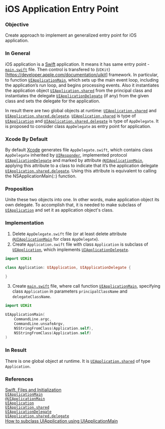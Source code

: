 # iOS Application Entry Point

### Objective

Create approach to implement an generalized entry point for iOS application.

### In General

iOS application is a [Swift](https://swift.org/) application. It means it has same entry point - [`main.swift`](https://developer.apple.com/swift/blog/?id=7) file. Then control is transfered to (`UIKit`)[https://developer.apple.com/documentation/uikit] framework. In particular, to function [`UIApplicationMain`](https://developer.apple.com/documentation/uikit/1622933-uiapplicationmain), which sets up the main event loop, including the application’s run loop, and begins processing events. Also it instantiates the application object [`UIApplication.shared`](https://developer.apple.com/documentation/uikit/uiapplication/1622975-shared) from the principal class and instantiates the delegate [`UIApplicationDelegate`](https://developer.apple.com/documentation/uikit/uiapplicationdelegate) (if any) from the given class and sets the delegate for the application.

In result there are two global objects at runtime: [`UIApplication.shared`](https://developer.apple.com/documentation/uikit/uiapplication/1622975-shared) and [`UIApplication.shared.delegate`](https://developer.apple.com/documentation/uikit/uiapplication/1622936-delegate). [`UIApplication.shared`](https://developer.apple.com/documentation/uikit/uiapplication/1622975-shared) is type of [`UIApplication`](https://developer.apple.com/documentation/uikit/uiapplication)
and
[`UIApplication.shared.delegate`](https://developer.apple.com/documentation/uikit/uiapplication/1622936-delegate) is type of `AppDelegate`. It is proposed to consider class `AppDelegate` as entry point for application.

### Xcode By Default

By default [Xcode](https://developer.apple.com/xcode/) generates file `AppDelegate.swift`, which contains class `AppDelegate` inherited by [`UIResponder`](https://developer.apple.com/documentation/uikit/uiresponder), implemented protocol [`UIApplicationDelegate`](https://developer.apple.com/documentation/uikit/uiapplicationdelegate) and marked by attribute [`@UIApplicationMain`](https://docs.swift.org/swift-book/ReferenceManual/Attributes.html), applying this attribute to a class to indicate that it’s the application delegate [`UIApplication.shared.delegate`](https://developer.apple.com/documentation/uikit/uiapplication/1622936-delegate). Using this attribute is equivalent to calling the NSApplicationMain(_:_:) function.

### Proposition

Unite these two objects into one. In other words, make application object its own delegate. To accomplish that, it is needed to make subclass of [`UIApplication`](https://developer.apple.com/documentation/uikit/uiapplication) and set it as  application object's class.

### Implementation

1. Delete `AppDelegate.swift` file (or at least delete attribute [`@UIApplicationMain`](https://docs.swift.org/swift-book/ReferenceManual/Attributes.html) for class `AppDelegate`).
2. Create `Application.swift` file with class `Application` is subclass of [`UIApplication`](https://developer.apple.com/documentation/uikit/uiapplication), which implements [`UIApplicationDelegate`](https://developer.apple.com/documentation/uikit/uiapplicationdelegate).

``` swift
import UIKit

class Application: UIApplication, UIApplicationDelegate {
  
}
```

3. Create [`main.swift`](https://developer.apple.com/swift/blog/?id=7) file, where call function [`UIApplicationMain`](https://developer.apple.com/documentation/uikit/1622933-uiapplicationmain), specifying class `Application` in parameters `principalClassName` and `delegateClassName`.

``` swift
import UIKit

UIApplicationMain(
    CommandLine.argc,
    CommandLine.unsafeArgv, 
    NSStringFromClass(Application.self),
    NSStringFromClass(Application.self)
)
```

### In Result

There is one global object at runtime. It is [`UIApplication.shared`](https://developer.apple.com/documentation/uikit/uiapplication/1622975-shared) of type `Application`.

### References
[Swift. Files and Initialization](https://developer.apple.com/swift/blog/?id=7)\
[`UIApplicationMain`](https://developer.apple.com/documentation/uikit/1622933-uiapplicationmain)\
[`@UIApplicationMain`](https://docs.swift.org/swift-book/ReferenceManual/Attributes.html)\
[`UIApplication`](https://developer.apple.com/documentation/uikit/uiapplication)\
[`UIApplication.shared`](https://developer.apple.com/documentation/uikit/uiapplication/1622975-shared)\
[`UIApplicationDelegate`](https://developer.apple.com/documentation/uikit/uiapplicationdelegate)\
[`UIApplication.shared.delegate`](https://developer.apple.com/documentation/uikit/uiapplication/1622936-delegate)\
[How to subclass UIApplication using UIApplicationMain](https://www.hackingwithswift.com/example-code/uikit/how-to-subclass-uiapplication-using-uiapplicationmain)
